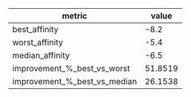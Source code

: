 | metric                       |   value |
|------------------------------|---------|
| best_affinity                | -8.2    |
| worst_affinity               | -5.4    |
| median_affinity              | -6.5    |
| improvement_%_best_vs_worst  | 51.8519 |
| improvement_%_best_vs_median | 26.1538 |